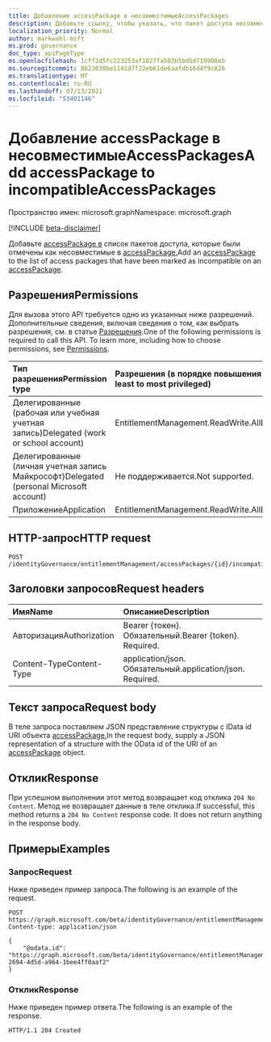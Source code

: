 ```yaml
---
title: Добавление accessPackage в несовместимыеAccessPackages
description: Добавьте ссылку, чтобы указать, что пакет доступа несовместим с указанным пакетом доступа.
localization_priority: Normal
author: markwahl-msft
ms.prod: governance
doc_type: apiPageType
ms.openlocfilehash: 1cff2d5fc223253af1827fa503b5bd5d719908eb
ms.sourcegitcommit: 8b23038be1141d7f22eb61de6aafdb16d4f9c826
ms.translationtype: MT
ms.contentlocale: ru-RU
ms.lasthandoff: 07/13/2021
ms.locfileid: "53401146"
---
```

# <a name="add-accesspackage-to-incompatibleaccesspackages"></a><span data-ttu-id="3fe4f-103">Добавление accessPackage в несовместимыеAccessPackages</span><span class="sxs-lookup"><span data-stu-id="3fe4f-103">Add accessPackage to incompatibleAccessPackages</span></span>

<span data-ttu-id="3fe4f-104">Пространство имен: microsoft.graph</span><span class="sxs-lookup"><span data-stu-id="3fe4f-104">Namespace: microsoft.graph</span></span>

[!INCLUDE [beta-disclaimer](../../includes/beta-disclaimer.md)]

<span data-ttu-id="3fe4f-105">Добавьте [accessPackage в](../resources/accesspackage.md) список пакетов доступа, которые были отмечены как несовместимые в [accessPackage.](../resources/accesspackage.md)</span><span class="sxs-lookup"><span data-stu-id="3fe4f-105">Add an [accessPackage](../resources/accesspackage.md) to the list of access packages that have been marked as incompatible on an [accessPackage](../resources/accesspackage.md).</span></span>  

## <a name="permissions"></a><span data-ttu-id="3fe4f-106">Разрешения</span><span class="sxs-lookup"><span data-stu-id="3fe4f-106">Permissions</span></span>

<span data-ttu-id="3fe4f-p101">Для вызова этого API требуется одно из указанных ниже разрешений. Дополнительные сведения, включая сведения о том, как выбрать разрешения, см. в статье [Разрешения](/graph/permissions-reference).</span><span class="sxs-lookup"><span data-stu-id="3fe4f-p101">One of the following permissions is required to call this API. To learn more, including how to choose permissions, see [Permissions](/graph/permissions-reference).</span></span>

| <span data-ttu-id="3fe4f-109">Тип разрешения</span><span class="sxs-lookup"><span data-stu-id="3fe4f-109">Permission type</span></span>                        | <span data-ttu-id="3fe4f-110">Разрешения (в порядке повышения привилегий)</span><span class="sxs-lookup"><span data-stu-id="3fe4f-110">Permissions (from least to most privileged)</span></span> |
|:---------------------------------------|:--------------------------------------------|
| <span data-ttu-id="3fe4f-111">Делегированные (рабочая или учебная учетная запись)</span><span class="sxs-lookup"><span data-stu-id="3fe4f-111">Delegated (work or school account)</span></span>     | <span data-ttu-id="3fe4f-112">EntitlementManagement.ReadWrite.All</span><span class="sxs-lookup"><span data-stu-id="3fe4f-112">EntitlementManagement.ReadWrite.All</span></span> |
| <span data-ttu-id="3fe4f-113">Делегированные (личная учетная запись Майкрософт)</span><span class="sxs-lookup"><span data-stu-id="3fe4f-113">Delegated (personal Microsoft account)</span></span> | <span data-ttu-id="3fe4f-114">Не поддерживается.</span><span class="sxs-lookup"><span data-stu-id="3fe4f-114">Not supported.</span></span> |
| <span data-ttu-id="3fe4f-115">Приложение</span><span class="sxs-lookup"><span data-stu-id="3fe4f-115">Application</span></span>                            | <span data-ttu-id="3fe4f-116">EntitlementManagement.ReadWrite.All</span><span class="sxs-lookup"><span data-stu-id="3fe4f-116">EntitlementManagement.ReadWrite.All</span></span> |

## <a name="http-request"></a><span data-ttu-id="3fe4f-117">HTTP-запрос</span><span class="sxs-lookup"><span data-stu-id="3fe4f-117">HTTP request</span></span>

<!-- { "blockType": "ignored" } -->

```http
POST /identityGovernance/entitlementManagement/accessPackages/{id}/incompatibleAccessPackages/$ref
```

## <a name="request-headers"></a><span data-ttu-id="3fe4f-118">Заголовки запросов</span><span class="sxs-lookup"><span data-stu-id="3fe4f-118">Request headers</span></span>

| <span data-ttu-id="3fe4f-119">Имя</span><span class="sxs-lookup"><span data-stu-id="3fe4f-119">Name</span></span>          | <span data-ttu-id="3fe4f-120">Описание</span><span class="sxs-lookup"><span data-stu-id="3fe4f-120">Description</span></span>   |
|:--------------|:--------------|
| <span data-ttu-id="3fe4f-121">Авторизация</span><span class="sxs-lookup"><span data-stu-id="3fe4f-121">Authorization</span></span> | <span data-ttu-id="3fe4f-p102">Bearer {токен}. Обязательный.</span><span class="sxs-lookup"><span data-stu-id="3fe4f-p102">Bearer {token}. Required.</span></span> |
| <span data-ttu-id="3fe4f-124">Content-Type</span><span class="sxs-lookup"><span data-stu-id="3fe4f-124">Content-Type</span></span>  | <span data-ttu-id="3fe4f-p103">application/json. Обязательный.</span><span class="sxs-lookup"><span data-stu-id="3fe4f-p103">application/json. Required.</span></span>  |

## <a name="request-body"></a><span data-ttu-id="3fe4f-127">Текст запроса</span><span class="sxs-lookup"><span data-stu-id="3fe4f-127">Request body</span></span>

<span data-ttu-id="3fe4f-128">В теле запроса поставляем JSON представление структуры с IData id URI объекта [accessPackage.](../resources/accesspackage.md)</span><span class="sxs-lookup"><span data-stu-id="3fe4f-128">In the request body, supply a JSON representation of a structure with the OData id of the URI of an [accessPackage](../resources/accesspackage.md) object.</span></span>

## <a name="response"></a><span data-ttu-id="3fe4f-129">Отклик</span><span class="sxs-lookup"><span data-stu-id="3fe4f-129">Response</span></span>

<span data-ttu-id="3fe4f-p104">При успешном выполнении этот метод возвращает код отклика `204 No Content`. Метод не возвращает данные в теле отклика.</span><span class="sxs-lookup"><span data-stu-id="3fe4f-p104">If successful, this method returns a `204 No Content` response code. It does not return anything in the response body.</span></span>

## <a name="examples"></a><span data-ttu-id="3fe4f-132">Примеры</span><span class="sxs-lookup"><span data-stu-id="3fe4f-132">Examples</span></span>

### <a name="request"></a><span data-ttu-id="3fe4f-133">Запрос</span><span class="sxs-lookup"><span data-stu-id="3fe4f-133">Request</span></span>

<span data-ttu-id="3fe4f-134">Ниже приведен пример запроса.</span><span class="sxs-lookup"><span data-stu-id="3fe4f-134">The following is an example of the request.</span></span>

<!-- {
  "blockType": "request",
  "name": "add_incompatibleaccesspackage_to_accesspackage"
}-->
```http
POST https://graph.microsoft.com/beta/identityGovernance/entitlementManagement/accessPackages/{id}/incompatibleAccessPackages/$ref
Content-type: application/json

{
    "@odata.id": "https://graph.microsoft.com/beta/identityGovernance/entitlementManagement/accessPackages/c0a74b4d-2694-4d5d-a964-1bee4ff0aaf2"
}
```

### <a name="response"></a><span data-ttu-id="3fe4f-135">Отклик</span><span class="sxs-lookup"><span data-stu-id="3fe4f-135">Response</span></span>

<span data-ttu-id="3fe4f-136">Ниже приведен пример ответа.</span><span class="sxs-lookup"><span data-stu-id="3fe4f-136">The following is an example of the response.</span></span>

<!-- {
  "blockType": "response"
} -->
```http
HTTP/1.1 204 Created
```

<!-- uuid: 16cd6b66-4b1a-43a1-adaf-3a886856ed98
2019-02-04 14:57:30 UTC -->
<!-- {
  "type": "#page.annotation",
  "description": "Add incompatibleAccessPackage",
  "keywords": "",
  "section": "documentation",
  "tocPath": ""
}-->

